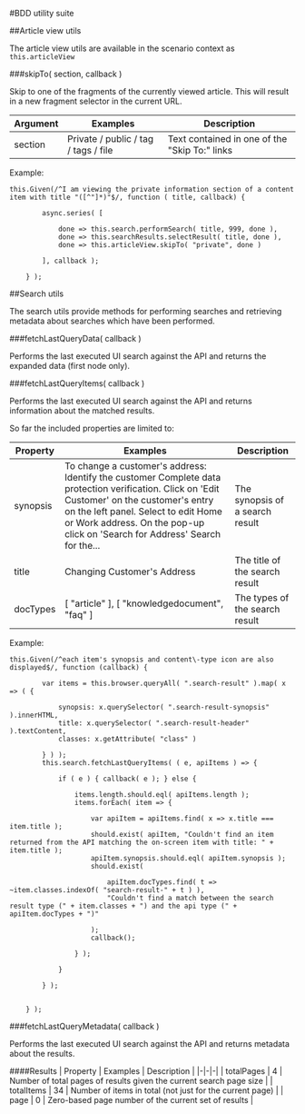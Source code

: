 #BDD utility suite

##Article view utils

The article view utils are available in the scenario context as <code>this.articleView</code>

###skipTo( section, callback )

Skip to one of the fragments of the currently viewed article. This will result in a new fragment selector in the current URL.

| Argument | Examples | Description |
|--|--|--|
| section | Private / public / tag / tags / file | Text contained in one of the "Skip To:" links |

Example:

```
this.Given(/^I am viewing the private information section of a content item with title "([^"]*)"$/, function ( title, callback) {

        async.series( [

            done => this.search.performSearch( title, 999, done ),
            done => this.searchResults.selectResult( title, done ),
            done => this.articleView.skipTo( "private", done )

        ], callback );

    } );
```




##Search utils

The search utils provide methods for performing searches and retrieving metadata about searches which have been performed.

###fetchLastQueryData( callback )

Performs the last executed UI search against the API and returns the expanded data (first node only).

###fetchLastQueryItems( callback )

Performs the last executed UI search against the API and returns information about the matched results.

So far the included properties are limited to:

| Property | Examples | Description |
|-|-|-|
| synopsis | To change a customer's address: Identify the customer Complete data protection verification. Click on 'Edit Customer' on the customer's entry on the left panel. Select to edit Home or Work address. On the pop-up click on 'Search for Address' Search for the... | The synopsis of a search result |
| title | Changing Customer's Address | The title of the search result |
| docTypes | [ "article" ], [ "knowledgedocument", "faq" ] | The types of the search result |
Example:

```
this.Given(/^each item's synopsis and content\-type icon are also displayed$/, function (callback) {

        var items = this.browser.queryAll( ".search-result" ).map( x => ( {

            synopsis: x.querySelector( ".search-result-synopsis" ).innerHTML,
            title: x.querySelector( ".search-result-header" ).textContent,
            classes: x.getAttribute( "class" )

        } ) );
        this.search.fetchLastQueryItems( ( e, apiItems ) => {

            if ( e ) { callback( e ); } else {

                items.length.should.eql( apiItems.length );
                items.forEach( item => {

                    var apiItem = apiItems.find( x => x.title === item.title );
                    should.exist( apiItem, "Couldn't find an item returned from the API matching the on-screen item with title: " + item.title );
                    apiItem.synopsis.should.eql( apiItem.synopsis );
                    should.exist(

                        apiItem.docTypes.find( t => ~item.classes.indexOf( "search-result-" + t ) ),
                        "Couldn't find a match between the search result type (" + item.classes + ") and the api type (" + apiItem.docTypes + ")"

                    );
                    callback();

                } );

            }

        } );


    } );
```
###fetchLastQueryMetadata( callback )

Performs the last executed UI search against the API and returns metadata about the results.

####Results
| Property | Examples | Description |
|-|-|-|
| totalPages | 4 | Number of total pages of results given the current search page size |
| totalItems | 34 | Number of items in total (not just for the current page) |
| page | 0 | Zero-based page number of the current set of results |
